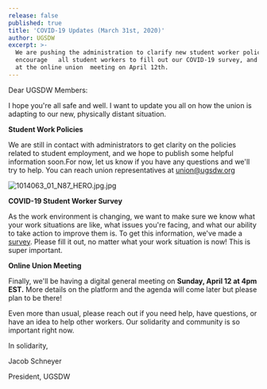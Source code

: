 ```yaml
---
release: false
published: true
title: 'COVID-19 Updates (March 31st, 2020)'
author: UGSDW
excerpt: >-
  We are pushing the administration to clarify new student worker policies. We
  encourage   all student workers to fill out our COVID-19 survey, and join us
  at the online union  meeting on April 12th.
---
```

Dear UGSDW Members:

I hope you're all safe and well. I want to update you all on how the union is adapting to our new, physically distant situation. 

**Student Work Policies**

We are still in contact with administrators to get clarity on the policies related to student employment, and we hope to publish some helpful information soon.For now, let us know if you have any questions and we'll try to help. You can reach union representatives at union@ugsdw.org 

![1014063_01_N87_HERO.jpg.jpg]({{site.baseurl}}/assets/news/1014063_01_N87_HERO.jpg.jpg)

**COVID-19 Student Worker Survey**

As the work environment is changing, we want to make sure we know what your work situations are like, what issues you're facing, and what our ability to take action to improve them is. To get this information, we've made a [survey](https://forms.gle/efvfjbrB4NHq3Vpn7). Please fill it out, no matter what your work situation is now! This is super important.

**Online Union Meeting**

Finally, we'll be having a digital general meeting on **Sunday, April 12 at 4pm EST.** More details on the platform and the agenda will come later but please plan to be there! 

Even more than usual, please reach out if you need help, have questions, or have an idea to help other workers.  Our solidarity and community is so important right now.

In solidarity,

Jacob Schneyer 

President, UGSDW
